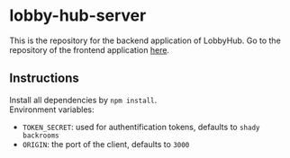 # lobby-hub-server

This is the repository for the backend application of LobbyHub. Go to the repository of the frontend application [here](https://github.com/miob1781/lobby-hub-client).

## Instructions

Install all dependencies by `npm install`.\
Environment variables:
- `TOKEN_SECRET`: used for authentification tokens, defaults to `shady backrooms`
- `ORIGIN`: the port of the client, defaults to `3000`
